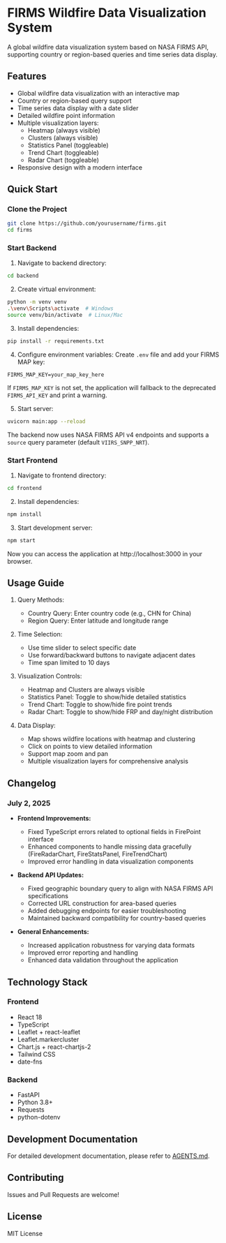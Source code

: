 # FIRMS Wildfire Data Visualization System

A global wildfire data visualization system based on NASA FIRMS API, supporting country or region-based queries and time series data display.

## Features

- Global wildfire data visualization with an interactive map
- Country or region-based query support
- Time series data display with a date slider
- Detailed wildfire point information
- Multiple visualization layers:
  - Heatmap (always visible)
  - Clusters (always visible)
  - Statistics Panel (toggleable)
  - Trend Chart (toggleable)
  - Radar Chart (toggleable)
- Responsive design with a modern interface

## Quick Start

### Clone the Project
```bash
git clone https://github.com/yourusername/firms.git
cd firms
```

### Start Backend
1. Navigate to backend directory:
```bash
cd backend
```

2. Create virtual environment:
```bash
python -m venv venv
.\venv\Scripts\activate  # Windows
source venv/bin/activate  # Linux/Mac
```

3. Install dependencies:
```bash
pip install -r requirements.txt
```

4. Configure environment variables:
Create `.env` file and add your FIRMS MAP key:
```
FIRMS_MAP_KEY=your_map_key_here
```
If `FIRMS_MAP_KEY` is not set, the application will fallback to the deprecated `FIRMS_API_KEY` and print a warning.

5. Start server:
```bash
uvicorn main:app --reload
```

The backend now uses NASA FIRMS API v4 endpoints and supports a `source` query parameter (default `VIIRS_SNPP_NRT`).

### Start Frontend
1. Navigate to frontend directory:
```bash
cd frontend
```

2. Install dependencies:
```bash
npm install
```

3. Start development server:
```bash
npm start
```

Now you can access the application at http://localhost:3000 in your browser.

## Usage Guide

1. Query Methods:
   - Country Query: Enter country code (e.g., CHN for China)
   - Region Query: Enter latitude and longitude range

2. Time Selection:
   - Use time slider to select specific date
   - Use forward/backward buttons to navigate adjacent dates
   - Time span limited to 10 days

3. Visualization Controls:
   - Heatmap and Clusters are always visible
   - Statistics Panel: Toggle to show/hide detailed statistics
   - Trend Chart: Toggle to show/hide fire point trends
   - Radar Chart: Toggle to show/hide FRP and day/night distribution

4. Data Display:
   - Map shows wildfire locations with heatmap and clustering
   - Click on points to view detailed information
   - Support map zoom and pan
   - Multiple visualization layers for comprehensive analysis

## Changelog

### July 2, 2025
- **Frontend Improvements:**
  - Fixed TypeScript errors related to optional fields in FirePoint interface
  - Enhanced components to handle missing data gracefully (FireRadarChart, FireStatsPanel, FireTrendChart)
  - Improved error handling in data visualization components

- **Backend API Updates:**
  - Fixed geographic boundary query to align with NASA FIRMS API specifications
  - Corrected URL construction for area-based queries
  - Added debugging endpoints for easier troubleshooting
  - Maintained backward compatibility for country-based queries

- **General Enhancements:**
  - Increased application robustness for varying data formats
  - Improved error reporting and handling
  - Enhanced data validation throughout the application

## Technology Stack

### Frontend
- React 18
- TypeScript
- Leaflet + react-leaflet
- Leaflet.markercluster
- Chart.js + react-chartjs-2
- Tailwind CSS
- date-fns

### Backend
- FastAPI
- Python 3.8+
- Requests
- python-dotenv

## Development Documentation

For detailed development documentation, please refer to [AGENTS.md](AGENTS.md).

## Contributing

Issues and Pull Requests are welcome!

## License

MIT License
